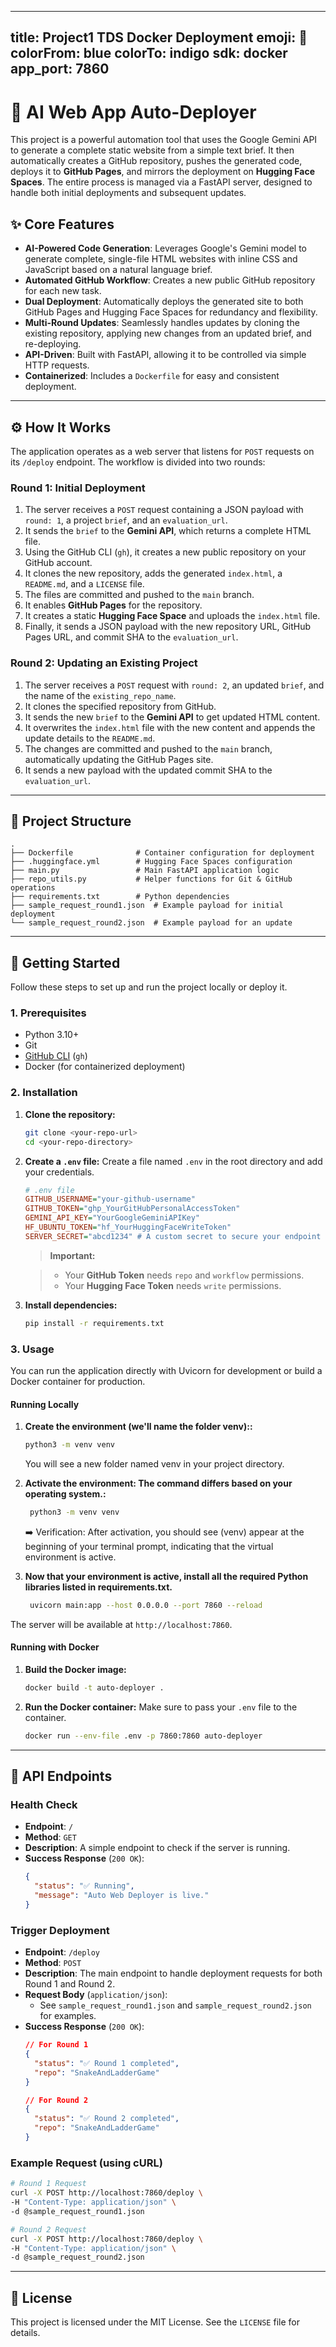 ---
title: Project1 TDS Docker Deployment
emoji: 🐳
colorFrom: blue
colorTo: indigo
sdk: docker
app_port: 7860
-----

# 🤖 AI Web App Auto-Deployer

This project is a powerful automation tool that uses the Google Gemini API to generate a complete static website from a simple text brief. It then automatically creates a GitHub repository, pushes the generated code, deploys it to **GitHub Pages**, and mirrors the deployment on **Hugging Face Spaces**. The entire process is managed via a FastAPI server, designed to handle both initial deployments and subsequent updates.

## ✨ Core Features

  * **AI-Powered Code Generation**: Leverages Google's Gemini model to generate complete, single-file HTML websites with inline CSS and JavaScript based on a natural language brief.
  * **Automated GitHub Workflow**: Creates a new public GitHub repository for each new task.
  * **Dual Deployment**: Automatically deploys the generated site to both GitHub Pages and Hugging Face Spaces for redundancy and flexibility.
  * **Multi-Round Updates**: Seamlessly handles updates by cloning the existing repository, applying new changes from an updated brief, and re-deploying.
  * **API-Driven**: Built with FastAPI, allowing it to be controlled via simple HTTP requests.
  * **Containerized**: Includes a `Dockerfile` for easy and consistent deployment.

-----

## ⚙️ How It Works

The application operates as a web server that listens for `POST` requests on its `/deploy` endpoint. The workflow is divided into two rounds:

### Round 1: Initial Deployment

1.  The server receives a `POST` request containing a JSON payload with `round: 1`, a project `brief`, and an `evaluation_url`.
2.  It sends the `brief` to the **Gemini API**, which returns a complete HTML file.
3.  Using the GitHub CLI (`gh`), it creates a new public repository on your GitHub account.
4.  It clones the new repository, adds the generated `index.html`, a `README.md`, and a `LICENSE` file.
5.  The files are committed and pushed to the `main` branch.
6.  It enables **GitHub Pages** for the repository.
7.  It creates a static **Hugging Face Space** and uploads the `index.html` file.
8.  Finally, it sends a JSON payload with the new repository URL, GitHub Pages URL, and commit SHA to the `evaluation_url`.

### Round 2: Updating an Existing Project

1.  The server receives a `POST` request with `round: 2`, an updated `brief`, and the name of the `existing_repo_name`.
2.  It clones the specified repository from GitHub.
3.  It sends the new `brief` to the **Gemini API** to get updated HTML content.
4.  It overwrites the `index.html` file with the new content and appends the update details to the `README.md`.
5.  The changes are committed and pushed to the `main` branch, automatically updating the GitHub Pages site.
6.  It sends a new payload with the updated commit SHA to the `evaluation_url`.

-----

## 📂 Project Structure

```
.
├── Dockerfile              # Container configuration for deployment
├── .huggingface.yml        # Hugging Face Spaces configuration
├── main.py                 # Main FastAPI application logic
├── repo_utils.py           # Helper functions for Git & GitHub operations
├── requirements.txt        # Python dependencies
├── sample_request_round1.json  # Example payload for initial deployment
└── sample_request_round2.json  # Example payload for an update
```

-----

## 🚀 Getting Started

Follow these steps to set up and run the project locally or deploy it.

### 1\. Prerequisites

  * Python 3.10+
  * Git
  * [GitHub CLI](https://cli.github.com/) (`gh`)
  * Docker (for containerized deployment)

### 2\. Installation

1.  **Clone the repository:**

    ```bash
    git clone <your-repo-url>
    cd <your-repo-directory>
    ```

2.  **Create a `.env` file:**
    Create a file named `.env` in the root directory and add your credentials.

    ```ini
    # .env file
    GITHUB_USERNAME="your-github-username"
    GITHUB_TOKEN="ghp_YourGitHubPersonalAccessToken"
    GEMINI_API_KEY="YourGoogleGeminiAPIKey"
    HF_UBUNTU_TOKEN="hf_YourHuggingFaceWriteToken"
    SERVER_SECRET="abcd1234" # A custom secret to secure your endpoint
    ```

    > **Important:**

    >   * Your **GitHub Token** needs `repo` and `workflow` permissions.
    >   * Your **Hugging Face Token** needs `write` permissions.

3.  **Install dependencies:**

    ```bash
    pip install -r requirements.txt
    ```

### 3\. Usage

You can run the application directly with Uvicorn for development or build a Docker container for production.

#### Running Locally

1.  **Create the environment (we'll name the folder venv)::**

    ```bash
    python3 -m venv venv
    ```
    You will see a new folder named venv in your project directory.

2.  **Activate the environment: The command differs based on your operating system.:**
    ```bash
     python3 -m venv venv
    ```
    ➡️ Verification: After activation, you should see (venv) appear at the beginning of your terminal prompt, indicating that the virtual environment is active.

3. **Now that your environment is active, install all the required Python libraries listed in requirements.txt.**

    ```bash
     uvicorn main:app --host 0.0.0.0 --port 7860 --reload
    ```

The server will be available at `http://localhost:7860`.

#### Running with Docker

1.  **Build the Docker image:**

    ```bash
    docker build -t auto-deployer .
    ```

2.  **Run the Docker container:**
    Make sure to pass your `.env` file to the container.

    ```bash
    docker run --env-file .env -p 7860:7860 auto-deployer
    ```

-----

## 🔌 API Endpoints

### Health Check

  * **Endpoint**: `/`
  * **Method**: `GET`
  * **Description**: A simple endpoint to check if the server is running.
  * **Success Response** (`200 OK`):
    ```json
    {
      "status": "✅ Running",
      "message": "Auto Web Deployer is live."
    }
    ```

### Trigger Deployment

  * **Endpoint**: `/deploy`
  * **Method**: `POST`
  * **Description**: The main endpoint to handle deployment requests for both Round 1 and Round 2.
  * **Request Body** (`application/json`):
      * See `sample_request_round1.json` and `sample_request_round2.json` for examples.
  * **Success Response** (`200 OK`):
    ```json
    // For Round 1
    {
      "status": "✅ Round 1 completed",
      "repo": "SnakeAndLadderGame"
    }

    // For Round 2
    {
      "status": "✅ Round 2 completed",
      "repo": "SnakeAndLadderGame"
    }
    ```

### Example Request (using cURL)

```bash
# Round 1 Request
curl -X POST http://localhost:7860/deploy \
-H "Content-Type: application/json" \
-d @sample_request_round1.json

# Round 2 Request
curl -X POST http://localhost:7860/deploy \
-H "Content-Type: application/json" \
-d @sample_request_round2.json
```

-----

## 📜 License

This project is licensed under the MIT License. See the `LICENSE` file for details.
